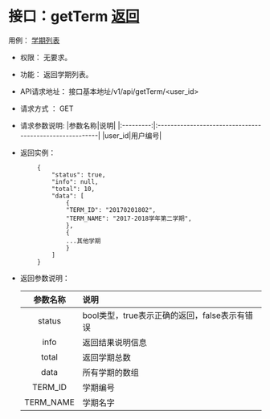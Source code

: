 # 接口：getTerm [返回](../README.md)
用例： [学期列表](../example/学期列表.md)
- 权限：
    无要求。

- 功能：
    返回学期列表。

- API请求地址：
   接口基本地址/v1/api/getTerm/<user_id>

- 请求方式 ：
    GET

- 请求参数说明:
  |参数名称|说明|
  |:---------:|:--------------------------------------------------------|
  |user_id|用户编号|
- 返回实例：
```
        {
            "status": true,
            "info": null,
            "total": 10,
            "data": [
                {
                "TERM_ID": "20170201802",
                "TERM_NAME": "2017-2018学年第二学期",
                },
                {
                ...其他学期
                }
            ]
        }
```
- 返回参数说明：

  |参数名称|说明|
  |:---------:|:--------------------------------------------------------|
  |status|bool类型，true表示正确的返回，false表示有错误|
  |info|返回结果说明信息|
  |total|返回学期总数|
  |data|所有学期的数组|
  |TERM_ID|学期编号|
  |TERM_NAME|学期名字|